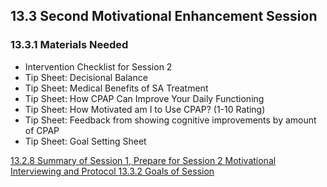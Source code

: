 ## 13.3 Second Motivational Enhancement Session

### 13.3.1 Materials Needed

* Intervention Checklist for Session 2
* Tip Sheet: Decisional Balance
* Tip Sheet: Medical Benefits of SA Treatment
* Tip Sheet: How CPAP Can Improve Your Daily Functioning
* Tip Sheet: How Motivated am I to Use CPAP? (1-10 Rating)
* Tip Sheet: Feedback from showing cognitive improvements by amount of CPAP
* Tip Sheet: Goal Setting Sheet


<div class="center">
<div class="btn-group">
  <a href=":pages_path:/manuals/motivational-interviewing/13-02-08-session1-summary.md" class="btn btn-default">
    <span class="glyphicon glyphicon-chevron-left"></span>
    13.2.8 Summary of Session 1, Prepare for Session 2
  </a>

  <a href=":pages_path:/manuals/motivational-interviewing" class="btn btn-default">
    <span class="glyphicon glyphicon-chevron-up"></span>
    Motivational Interviewing and Protocol
  </a>

  <a href=":pages_path:/motivational-interviewing/13-03-02-session-goals.md" class="btn btn-success">
    13.3.2 Goals of Session
    <span class="glyphicon glyphicon-chevron-right"></span>
  </a>
</div>
</div>
